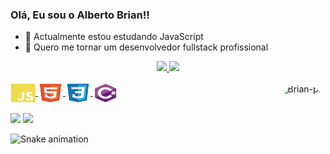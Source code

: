 ### Olá, Eu sou o Alberto Brian!!

- 🔭 Actualmente estou estudando JavaScript
- 🌱 Quero me tornar um desenvolvedor fullstack profissional
<!--- 👯 I’m looking to collaborate on ...-->

<div align="center">
  <a href="https://github.com/Alberto-Brian">
  <img height="170em" src="https://github-readme-stats.vercel.app/api?username=Alberto-Brian&show_icons=true&theme=dracula&include_all_commits=true&count_private=true"/>
  <img height="170em" src="https://github-readme-stats.vercel.app/api/top-langs/?username=Alberto-Brian&layout=compact&langs_count=7&theme=dracula"/>
</div>

<div style="display: inline_block"><br>
  <img align="center" alt="Brian-Js" height="30" width="40" src="https://raw.githubusercontent.com/devicons/devicon/master/icons/javascript/javascript-plain.svg">
  <img align="center" alt="Brian-HTML" height="30" width="40" src="https://raw.githubusercontent.com/devicons/devicon/master/icons/html5/html5-original.svg">
  <img align="center" alt="Brian-CSS" height="30" width="40" src="https://raw.githubusercontent.com/devicons/devicon/master/icons/css3/css3-original.svg">
   <img align="center" alt="Brian-Csharp" height="30" width="40" src="https://raw.githubusercontent.com/devicons/devicon/master/icons/csharp/csharp-original.svg">
  <img align="right" alt="Brian-pic" height="150" style="border-radius:50px;"
  src="https://media.discordapp.net/attachments/639956127056134178/890373478988013628/Publicacoes_Instagram1.png?width=676&height=676">
</div>
<br>
<div> 
  <a href = "mailto:albertobrian10@gmail.com"><img src="https://img.shields.io/badge/-Gmail-%23333?style=for-the-badge&logo=gmail&logoColor=white" target="_blank"></a>
  <a href="https://www.linkedin.com/in/alberto-brian-8185ba227/" target="_blank"><img src="https://img.shields.io/badge/-LinkedIn-%230077B5?style=for-the-badge&logo=linkedin&logoColor=white" target="_blank"></a> 
 
  ![Snake animation](https://github.com/aaa/rafaballerini/blob/output/github-contribution-grid-snake.svg)
 
</div>
